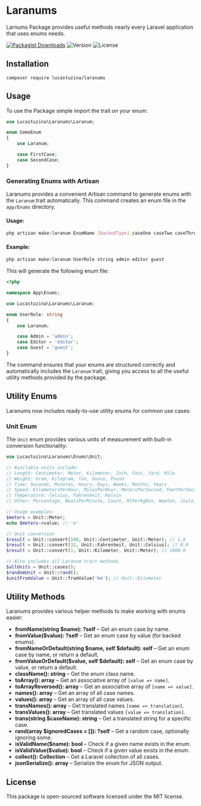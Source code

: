 
# Laranums
Larnums Package provides useful methods nearly every Laravel application that uses enums needs.

[![Packagist Downloads](https://img.shields.io/packagist/dt/lucastuzina/laranums.svg)](https://packagist.org/packages/lucastuzina/laranums)
![Version](https://img.shields.io/badge/version-1.5.0-darkgreen)
![License](https://img.shields.io/badge/license-MIT-blue)

## Installation
`composer require lucastuzina/laranums`

## Usage
To use the Package simple import the trait on your enum:

```php
use Lucastuzina\Laranums\Laranum;

enum SomeEnum
{
    use Laranum;

    case FirstCase;
    case SecondCase;
}
```

### Generating Enums with Artisan
Laranums provides a convenient Artisan command to generate enums with the `Laranum` trait automatically. This command creates an enum file in the `app/Enums` directory.

#### **Usage:**
```sh
php artisan make:laranum EnumName [backedType] caseOne caseTwo caseThree
```

#### **Example:**
```sh
php artisan make:laranum UserRole string admin editor guest
```

This will generate the following enum file:

```php
<?php

namespace App\Enums;

use Lucastuzina\Laranums\Laranum;

enum UserRole: string
{
    use Laranum;

    case Admin = 'admin';
    case Editor = 'editor';
    case Guest = 'guest';
}
```

The command ensures that your enums are structured correctly and automatically includes the `Laranum` trait, giving you access to all the useful utility methods provided by the package.

## Utility Enums
Laranums now includes ready-to-use utility enums for common use cases:

### Unit Enum
The `Unit` enum provides various units of measurement with built-in conversion functionality:

```php
use Lucastuzina\Laranums\Enums\Unit;

// Available units include:
// Length: Centimeter, Meter, Kilometer, Inch, Foot, Yard, Mile
// Weight: Gram, Kilogram, Ton, Ounce, Pound
// Time: Seconds, Minutes, Hours, Days, Weeks, Months, Years
// Speed: KilometersPerHour, MilesPerHour, MetersPerSecond, FeetPerSecond
// Temperature: Celsius, Fahrenheit, Kelvin
// Other: Percentage, BeatsPerMinute, Count, MlPerKgMin, Newton, Joule, Watt, Kilowatt

// Usage examples:
$meters = Unit::Meter;
echo $meters->value; // 'm'

// Unit conversion
$result = Unit::convert(100, Unit::Centimeter, Unit::Meter); // 1.0
$result = Unit::convert(32, Unit::Fahrenheit, Unit::Celsius); // 0.0
$result = Unit::convert(1, Unit::Kilometer, Unit::Meter); // 1000.0

// Also includes all Laranum trait methods
$allUnits = Unit::cases();
$randomUnit = Unit::rand();
$unitFromValue = Unit::fromValue('km'); // Unit::Kilometer
```

## Utility Methods
Laranums provides various helper methods to make working with enums easier:

- **fromName(string $name): ?self** – Get an enum case by name.
- **fromValue($value): ?self** – Get an enum case by value (for backed enums).
- **fromNameOrDefault(string $name, self $default): self** – Get an enum case by name, or return a default.
- **fromValueOrDefault($value, self $default): self** – Get an enum case by value, or return a default.
- **className(): string** – Get the enum class name.
- **toArray(): array** – Get an associative array of `[value => name]`.
- **toArrayReversed(): array** – Get an associative array of `[name => value]`.
- **names(): array** – Get an array of all case names.
- **values(): array** – Get an array of all case values.
- **transNames(): array** – Get translated names `[name => translation]`.
- **transValues(): array** – Get translated values `[value => translation]`.
- **trans(string $caseName): string** – Get a translated string for a specific case.
- **rand(array $ignoredCases = []): ?self** – Get a random case, optionally ignoring some.
- **isValidName($name): bool** – Check if a given name exists in the enum.
- **isValidValue($value): bool** – Check if a given value exists in the enum.
- **collect(): Collection** – Get a Laravel collection of all cases.
- **jsonSerialize(): array** – Serialize the enum for JSON output.

## License
This package is open-sourced software licensed under the MIT license.
